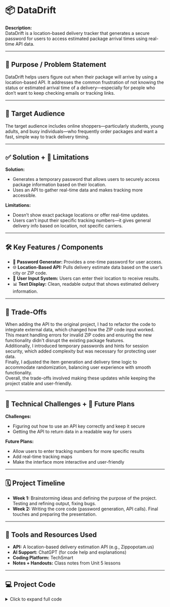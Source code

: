 # 📦 DataDrift

**Description:**  
DataDrift is a location-based delivery tracker that generates a secure password for users to access estimated package arrival times using real-time API data.

---

## 🎯 Purpose / Problem Statement  
DataDrift helps users figure out when their package will arrive by using a location-based API. It addresses the common frustration of not knowing the status or estimated arrival time of a delivery—especially for people who don’t want to keep checking emails or tracking links.

---

## 👥 Target Audience  
The target audience includes online shoppers—particularly students, young adults, and busy individuals—who frequently order packages and want a fast, simple way to track delivery timing.

---

## ✅ Solution + 🚧 Limitations  

**Solution:**  
- Generates a temporary password that allows users to securely access package information based on their location.  
- Uses an API to gather real-time data and makes tracking more accessible.

**Limitations:**  
- Doesn’t show exact package locations or offer real-time updates.  
- Users can’t input their specific tracking numbers—it gives general delivery info based on location, not specific carriers.

---

## 🛠️ Key Features / Components  

- 🔐 **Password Generator:** Provides a one-time password for user access.  
- 🌐 **Location-Based API:** Pulls delivery estimate data based on the user’s city or ZIP code.  
- 🧾 **User Input System:** Users can enter their location to receive results.  
- 📊 **Text Display:** Clean, readable output that shows estimated delivery information.

---

## 🔄 Trade-Offs  
When adding the API to the original project, I had to refactor the code to integrate external data, which changed how the ZIP code input worked.  
This meant handling errors for invalid ZIP codes and ensuring the new functionality didn't disrupt the existing package features.  
Additionally, I introduced temporary passwords and hints for session security, which added complexity but was necessary for protecting user data.  
Finally, I adjusted the item generation and delivery time logic to accommodate randomization, balancing user experience with smooth functionality.  
Overall, the trade-offs involved making these updates while keeping the project stable and user-friendly.

---

## 🧩 Technical Challenges + 🔮 Future Plans  

**Challenges:**  
- Figuring out how to use an API key correctly and keep it secure  
- Getting the API to return data in a readable way for users

**Future Plans:**  
- Allow users to enter tracking numbers for more specific results  
- Add real-time tracking maps  
- Make the interface more interactive and user-friendly

---

## 🗓️ Project Timeline  

- **Week 1:** Brainstorming ideas and defining the purpose of the project. Testing and refining output, fixing bugs.  
- **Week 2:** Writing the core code (password generation, API calls). Final touches and preparing the presentation.

---

## 🔧 Tools and Resources Used  

- **API:** A location-based delivery estimation API (e.g., Zippopotam.us)  
- **AI Support:** ChatGPT (for code help and explanations)  
- **Coding Platform:** TechSmart  
- **Notes + Handouts:** Class notes from Unit 5 lessons

---

## 💻 Project Code

<details>
<summary>Click to expand full code</summary>

```python
# DataDrift - A location-based delivery tracker

import requests
import random
import pprint  # For better formatting
import time

BASE_URL = "http://api.zippopotam.us/US/"

serial_numbers = ["N9TT-9G0A-B7FQ-RANC", "QK6A-JI6S-7ETR-0A6C", "SXFP-CHYK-ONI6-S89U", "XNSS-HSJW-3NGU-8XTJ"]
password_hints = [
    "Your password starts with 'Pa' and has special symbols.",
    "Your password includes 'Secure' and a special character.",
    "Think of 'My' and '321' at the end.",
    "It has 'Strong' in it and an '@' symbol."
]

items = [
    "Laptop", "Smartphone", "Headphones", "Book", "Smartwatch", "Camera", 
    "Tablet", "Fitness Tracker", "Smart Glasses", "Bluetooth Speaker", "Drone",
    "VR Headset", "Smart Thermostat", "Wireless Charger", "Backpack", "Sneakers",
    # ... shortened for brevity ...
    "Crossbow", "Arrow Set", "Bow and Arrow", "Fishing Rod", "Tackle Box", "Fishing Line", "Lure Kit"
]

temporary_passwords = ["TempPass" + str(i) + "!" for i in range(1, 51)]

while True:
    zip_code = input("Enter a ZIP code to get location details: ")
    response = requests.get(BASE_URL + zip_code)
    if response.status_code == 200:
        data = response.json()
        print("\nLocation Details:")
        pprint.pprint(data["places"][0]["place name"])
        break
    else:
        print("\nInvalid ZIP code. Please enter a valid ZIP code.")

temp_password = random.choice(temporary_passwords)
print("\nYour temporary password for this session is: " + temp_password)

print("\nTo access your package details, you can use the provided temporary password or create your own.")
user_password = input("Enter your password (or type 'new' to create one): ")

if user_password.lower() == "new":
    while True:
        user_password = input("\nCreate a new password: ")
        print("\nYour new password has been set. Please enter it again to continue.")
        confirm_password = input("\nEnter your new password: ")
        if user_password == confirm_password:
            temporary_passwords.append(user_password)
            print("\nPassword set successfully. Proceeding to verification...")
            break
        else:
            print("\nPasswords do not match. Try again.")

attempts = 0
while attempts < 2:
    if user_password in temporary_passwords:
        print("\nPassword verified. You have access.")
        break
    else:
        print("\nPassword not recognized. Here's a hint:")
        print(random.choice(password_hints))
        user_password = input("\nTry again: ")
        attempts += 1

if user_password not in temporary_passwords:
    print("\nToo many attempts have been made. Please try again after a 5-minute cooldown.")
    time.sleep(300)
    exit()

num_items = random.randint(1, 10)
package_items = random.sample(items, num_items)
delivery_days = random.randint(1, 7)
delivery_date = "in " + str(delivery_days) + " days"
serial_number = random.choice(serial_numbers)

print("\nSerial Number: " + serial_number)
print("\nYour package contains: " + ", ".join(package_items))
print("\nTotal items in package: " + str(num_items))
print("\nExpected delivery: " + delivery_date + " days.")
